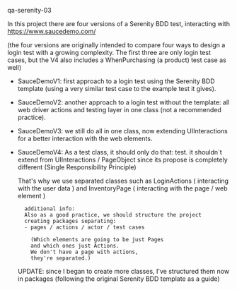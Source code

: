 qa-serenity-03

In this project there are four versions of a Serenity BDD test, interacting with https://www.saucedemo.com/ 

(the four versions are originally intended to compare four ways to design a login test with a growing complexity. The first three are only login test cases, but the V4 also includes a WhenPurchasing (a product) test case as well)

- SauceDemoV1: 
first approach to a login test using the Serenity BDD template (using a very similar test case to the example test it gives).


- SauceDemoV2: 
another approach to a login test without the template: all web driver actions and testing layer in one class (not a recommended practice).


- SauceDemoV3:
we still do all in one class, now extending UIInteractions for a better interaction with the web elements.


- SauceDemoV4:
    As a test class,
    it should only do that: test.
    it shouldn´t extend from UIInteractions / PageObject
    since its propose is completely different
    (Single Responsibility Principle)

    That's why we use separated classes
    such as LoginActions ( interacting with the user data )
    and InventoryPage ( interacting with the page / web element )

        additional info:
        Also as a good practice, we should structure the project
        creating packages separating:
        - pages / actions / actor / test cases

          (Which elements are going to be just Pages
          and which ones just Actions.
          We don't have a page with actions,
          they're separated.)

    UPDATE: since I began to create more classes, I've structured them
    now in packages (following the original Serenity BDD template as a guide)

